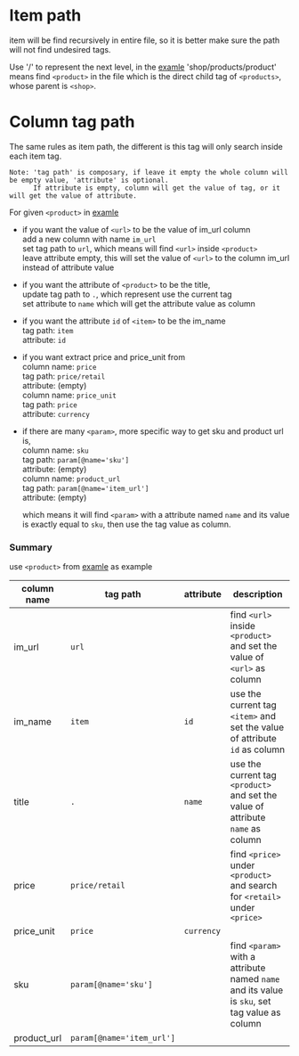 # Item path
item will be find recursively in entire file, so it is better make sure the path will not find undesired tags.

Use '/' to represent the next level, in the [examle](https://github.com/fcharmy/xml2csv/blob/master/README.md#example) 'shop/products/product' means find `<product>` in the file which is the direct child tag of `<products>`, whose parent is `<shop>`.

# Column tag path
The same rules as item path, the different is this tag will only search inside each item tag.  
```
Note: 'tag path' is composary, if leave it empty the whole column will be empty value, 'attribute' is optional.  
      If attribute is empty, column will get the value of tag, or it will get the value of attribute.
```

For given `<product>` in [examle](https://github.com/fcharmy/xml2csv/blob/master/README.md#example)

* if you want the value of `<url>` to be the value of im_url column  
  add a new column with name `im_url`   
  set tag path to `url`, which means will find `<url>` inside `<product>`  
  leave attribute empty, this will set the value of `<url>` to the column im_url instead of attribute value  
  
* if you want the attribute of `<product>` to be the title,  
  update tag path to `.`, which represent use the current tag   
  set attribute to `name` which will get the attribute value as column  
 
* if you want the attribute `id` of `<item>` to be the im_name  
  tag path: `item`  
  attribute: `id`  

* if you want extract price and price_unit from <price>  
  column name: `price`  
    tag path: `price/retail`  
    attribute: (empty)  
  column name: `price_unit`  
    tag path: `price`  
    attribute: `currency`  

* if there are many `<param>`, more specific way to get sku and product url is,  
  column name: `sku`  
    tag path: `param[@name='sku']`  
    attribute: (empty)  
  column name: `product_url`  
    tag path: `param[@name='item_url']`  
    attribute: (empty)
  
  which means it will find `<param>` with a attribute named `name` and its value is exactly equal to `sku`, then use the tag value as column.
  
### Summary 
use `<product>` from [examle](https://github.com/fcharmy/xml2csv/blob/master/README.md#example) as example
               
| column name        | tag path                 | attribute  | description  |
| ------------------ | ------------------------ | ---------- | ------------ |
| im_url             | `url`                    |            | find `<url>` inside `<product>` and set the value of `<url>` as column  |
| im_name            | `item`                   | `id`       | use the current tag `<item>` and set the value of attribute `id` as column  |
| title              | `.`                      | `name`     | use the current tag `<product>` and set the value of attribute `name` as column  |
| price              | `price/retail`           |            | find `<price>` under `<product>` and search for `<retail>` under `<price>` |
| price_unit         | `price`                  | `currency` |              |
| sku                | `param[@name='sku']`     |            | find `<param>` with a attribute named `name` and its value is `sku`, set tag value as column |
| product_url        | `param[@name='item_url']`|            |              |
